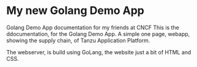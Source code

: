 # My new Golang Demo App

Golang Demo App documentation for my friends at CNCF
This is the ddocumentation, for the Golang Demo App. A simple one page, webapp, showing the supply chain, of Tanzu Application Platform.

The webserver, is build using GoLang, the website just a bit of HTML and CSS.
